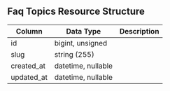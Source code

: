 ## Faq Topics Resource Structure

| Column | Data Type | Description |
| ------ | --------- | ----------- |
| id | bigint, unsigned |  |
| slug | string (255) |  |
| created_at | datetime, nullable |  |
| updated_at | datetime, nullable |  |

